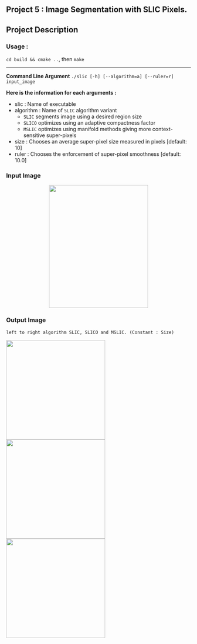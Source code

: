 ## Project 5 : Image Segmentation with SLIC Pixels.


## Project Description

### Usage : 

``cd build && cmake ..``, then `make`

---
**Command Line Argument**
```./slic [-h] [--algorithm=a] [--ruler=r] input_image```

**Here is the information for each arguments :**

- slic 			 : Name of executable
- algorithm     : Name of `SLIC` algorithm variant
  - `SLIC` segments image using a desired region size
  - `SLICO` optimizes using an adaptive compactness factor
  - `MSLIC` optimizes using manifold methods giving more context-sensitive super-pixels
- size             : Chooses an average super-pixel size measured in pixels [default: 10]
- ruler            : Chooses the enforcement of super-pixel smoothness [default: 10.0]

### Input Image
<p align="center">
  <img src="./img/korea.jpg" width="270" height="334" >
</p>

### Output Image
`left to right algorithm SLIC, SLICO and MSLIC. (Constant : Size)`
<p float="center">
  <img src="./img/korea_slic_-a=0_-s=25.jpg" width="270" />
  <img src="./img/korea_slic_-a=1_-s=25.jpg" width="270" /> 
  <img src="./img/korea_slic_-a=2_-s=25.jpg" width="270" />
</p>


